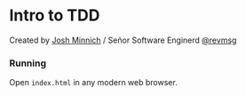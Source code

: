 # Intro to TDD

Created by [Josh Minnich](https://joshminnich.com) / Señor Software Enginerd [@revmsg](https://twitter.com/revmsg)

### Running

Open `index.html` in any modern web browser.
